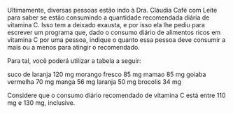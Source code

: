 Ultimamente, diversas pessoas estão indo à Dra. Cláudia Café com Leite para saber se estão consumindo a quantidade recomendada diária de vitamina C. Isso tem a deixado exausta, e por isso ela lhe pediu para escrever um programa que, dado o consumo diário de alimentos ricos em vitamina C por uma pessoa, indique o quanto essa pessoa deve consumir a mais ou a menos para atingir o recomendado.

Para tal, você poderá utilizar a tabela a seguir:

suco de laranja 	120 mg
morango fresco 	85 mg
mamao 	85 mg
goiaba vermelha 	70 mg
manga 	56 mg
laranja 	50 mg
brocolis 	34 mg

Considere que o consumo diário recomendado de vitamina C está entre 110 mg e 130 mg, inclusive.